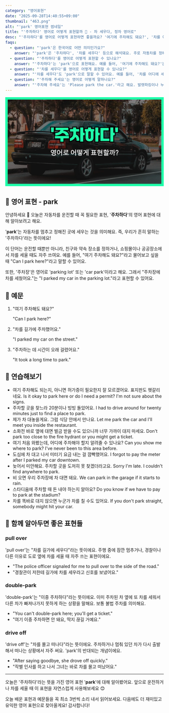 ```yaml
---
category: "영어표현"
date: "2025-09-28T14:40:55+09:00"
thumbnail: "463.png"
alt: "'park' 영어표현 썸네일"
title: "'주차하다' 영어로 어떻게 표현할까 🚗 - 차 세우다, 정차 영어로"
desc: "'주차하다'를 영어로 어떻게 표현하면 좋을까요? '여기에 주차해도 돼요?', '차를 어디에 주차해야 해요?' 등을 영어로 표현하는 법을 배워봅시다. 다양한 예문을 통해서 연습하고 본인의 표현으로 만들어 보세요."
faqs:
  - question: "'park'은 한국어로 어떤 의미인가요?"
    answer: "'park'은 '주차하다', '차를 세우다' 등으로 해석돼요. 주로 자동차를 정해진 곳에 멈춰 세우는 상황에서 써요."
  - question: "'주차하다'를 영어로 어떻게 표현할 수 있나요?"
    answer: "'주차하다'는 'park'으로 표현해요. 예를 들어, '여기에 주차해도 돼요?'는 'Can I park here?'라고 해요."
  - question: "'차를 세우다'를 영어로 어떻게 표현할 수 있나요?"
    answer: "'차를 세우다'도 'park'으로 말할 수 있어요. 예를 들어, '차를 어디에 세워야 해요?'는 'Where should I park the car?'라고 해요."
  - question: "'주차해 주세요'는 영어로 어떻게 말하나요?"
    answer: "'주차해 주세요'는 'Please park the car.'라고 해요. 발렛파킹이나 누군가에게 부탁할 때 쓸 수 있어요."
---
```


!['park' 영어표현](./463.png)

## 🌟 영어 표현 - park

안녕하세요 👋 오늘은 자동차를 운전할 때 꼭 필요한 표현, '**주차하다**'의 영어 표현에 대해 알아보려고 해요.

'**park**'는 자동차를 멈추고 정해진 곳에 세우는 것을 의미해요. 즉, 우리가 흔히 말하는 '주차하다'라는 뜻이에요!

이 단어는 운전할 때뿐만 아니라, 친구와 약속 장소를 정하거나, 쇼핑몰이나 공공장소에서 차를 세울 때도 자주 쓰여요. 예를 들어, "여기 주차해도 돼요?"라고 물어보고 싶을 때 "Can I park here?"라고 말할 수 있어요.

또한, '주차장'은 영어로 'parking lot' 또는 'car park'이라고 해요. 그래서 "주차장에 차를 세웠어요."는 "I parked my car in the parking lot."라고 표현할 수 있어요.

## 📖 예문

1. "여기 주차해도 돼요?"

   "Can I park here?"

2. "차를 길가에 주차했어요."

   "I parked my car on the street."

3. "주차하는 데 시간이 오래 걸렸어요."

   "It took a long time to park."

## 💬 연습해보기

<ul data-interactive-list>

  <li data-interactive-item>
    <span data-toggler>여기 주차해도 되는지, 아니면 허가증이 필요한지 잘 모르겠어요. 표지판도 헷갈리네요.</span>
    <span data-answer>Is it okay to park here or do I need a permit? I'm not sure about the signs.</span>
  </li>

  <li data-interactive-item>
    <span data-toggler>주차할 곳을 찾느라 20분이나 빙빙 돌았어요.</span>
    <span data-answer>I had to drive around for twenty minutes just to find a place to park.</span>
  </li>

  <li data-interactive-item>
    <span data-toggler>제가 차 대놓을게요. 그럼 식당 안에서 만나요.</span>
    <span data-answer>Let me park the car and I'll meet you inside the restaurant.</span>
  </li>

  <li data-interactive-item>
    <span data-toggler>소화전 바로 옆에 대면 벌금 받을 수도 있으니까 너무 가까이 대지 마세요.</span>
    <span data-answer>Don't park too close to the fire hydrant or you might get a ticket.</span>
  </li>

  <li data-interactive-item>
    <span data-toggler>여기 처음 와봤는데, 어디에 주차해야 할지 알려줄 수 있나요?</span>
    <span data-answer>Can you show me where to park? I've never been to this area before.</span>
  </li>

  <li data-interactive-item>
    <span data-toggler>도심에 차 대고 나서 미터기 요금 내는 걸 깜빡했어요.</span>
    <span data-answer>I forgot to pay the meter after I parked my car downtown.</span>
  </li>

  <li data-interactive-item>
    <span data-toggler>늦어서 미안해요. 주차할 곳을 도저히 못 찾겠더라고요.</span>
    <span data-answer>Sorry I'm late. I couldn't find anywhere to park.</span>
  </li>

  <li data-interactive-item>
    <span data-toggler>비 오면 우리 주차장에 차 대면 돼요.</span>
    <span data-answer>We can park in the garage if it starts to rain.</span>
  </li>

  <li data-interactive-item>
    <span data-toggler>스타디움에 주차할 때 돈 내야 하는지 알아요?</span>
    <span data-answer>Do you know if we have to pay to park at the stadium?</span>
  </li>

  <li data-interactive-item>
    <span data-toggler>차를 똑바로 대지 않으면 누군가 차를 칠 수도 있어요.</span>
    <span data-answer>If you don't park straight, somebody might hit your car.</span>
  </li>

</ul>

## 🤝 함께 알아두면 좋은 표현들

### pull over

'pull over'는 "차를 길가에 세우다"라는 뜻이에요. 주행 중에 잠깐 멈추거나, 경찰이나 다른 이유로 도로 옆에 차를 세울 때 자주 쓰는 표현이에요.

- "The police officer signaled for me to pull over to the side of the road."
- "경찰관이 저한테 길가에 차를 세우라고 신호를 보냈어요."

### double-park

'double-park'는 "이중 주차하다"라는 뜻이에요. 이미 주차된 차 옆에 또 차를 세워서 다른 차가 빠져나가지 못하게 하는 상황을 말해요. 보통 불법 주차를 의미해요.

- "You can't double-park here; you'll get a ticket."
- "여기 이중 주차하면 안 돼요, 딱지 끊길 거예요."

### drive off

'drive off'는 "차를 몰고 떠나다"라는 뜻이에요. 주차하거나 멈춰 있던 차가 다시 출발해서 떠나는 상황에서 자주 써요. 'park'의 반대되는 개념이에요.

- "After saying goodbye, she drove off quickly."
- "작별 인사를 하고 나서 그녀는 바로 차를 몰고 떠났어요."

---

오늘은 '주차하다'라는 뜻을 가진 영어 표현 '**park**'에 대해 알아봤어요. 앞으로 운전하거나 차를 세울 때 이 표현을 자연스럽게 사용해보세요 😊

오늘 배운 표현과 예문들을 꼭 최소 3번씩 소리 내서 읽어보세요. 다음에도 더 재미있고 유익한 영어 표현으로 찾아올게요! 감사합니다!
